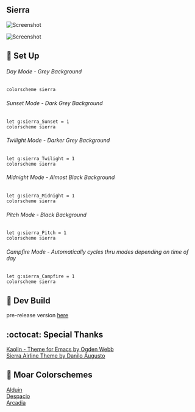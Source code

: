 Sierra 
-------
![Screenshot](https://user-images.githubusercontent.com/11221489/31860102-f93be4ae-b6c9-11e7-93bc-debdb55e6b9b.png)

![Screenshot](https://user-images.githubusercontent.com/11221489/31860103-0095b194-b6ca-11e7-909c-96235cfd2d4c.png)

:space_invader: Set Up
------

###### Day Mode - Grey Background
```VimL
colorscheme sierra 
```

###### Sunset Mode - Dark Grey Background
```VimL
let g:sierra_Sunset = 1
colorscheme sierra 
```

###### Twilight Mode - Darker Grey Background
```VimL
let g:sierra_Twilight = 1
colorscheme sierra 
```

###### Midnight Mode - Almost Black Background
```VimL
let g:sierra_Midnight = 1
colorscheme sierra 
```

###### Pitch Mode - Black Background
```VimL
let g:sierra_Pitch = 1
colorscheme sierra 
```

######  Campfire Mode - Automatically cycles thru modes depending on time of day
```VimL
let g:sierra_Campfire = 1
colorscheme sierra 
```

:crescent_moon: Dev Build
----------------------------
pre-release version [here](https://github.com/AlessandroYorba/Sierra/tree/nightly)

:octocat: Special Thanks
-----------------
[Kaolin - Theme for Emacs by Ogden Webb](https://github.com/ogdenwebb/kaolin-theme)<br>
[Sierra Airline Theme by Danilo Augusto](https://github.com/danilo-augusto)

:octopus: Moar Colorschemes
-------
[Alduin](https://github.com/AlessandroYorba/Alduin)<br>
[Despacio](https://github.com/AlessandroYorba/Despacio)<br>
[Arcadia](https://github.com/AlessandroYorba/Arcadia)<br>
